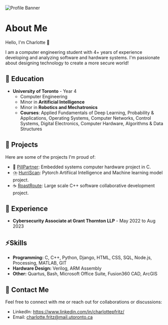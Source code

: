 ![Profile Banner](https://github.com/charlottepfritz/charlottepfritz/assets/133656144/165e8981-5659-4c86-8a4a-03dcaf2bbe0e)

# About Me

Hello, I'm Charlotte 🌼

I am a computer engineering student with 4+ years of experience developing and analyzing software and hardware systems. I'm passionate about designing technology to create a more secure world!

## 🌟 Education

- **University of Toronto** - Year 4
  - Computer Engineering
  - Minor in **Aritificial Intelligence**
  - Minor in **Robotics and Mechatronics**
  - **Courses**: Applied Fundamentals of Deep Learning, Probability & Applications, Operating Systems, Computer Networks, Control Systems, Digital Electronics, Computer Hardware, Algorithms & Data Structures
 
## 💬 Projects

Here are some of the projects I'm proud of:
- 💊 [PillPartner](https://github.com/charlottepfritz/PillPartner): Embedded systems computer hardware project in C.
- ⛈️ [HurriScan](https://github.com/macaroonforu/HurriScan/tree/main): Pytorch Artifiical Intelligence and Machine learning model project.
- ☕ [RoastRoute](https://github.com/ambroseling/RoastRoute-GIS): Large scale C++ software collaborative development project.

## 💼 Experience

- **Cybersecurity Associate at Grant Thornton LLP** - May 2022 to Aug 2023


## ⚡️Skills

- **Programming:** C, C++, Python, Django, HTML, CSS, SQL, Node.js, Processing, MATLAB, GIT 
- **Hardware Design:** Verilog, ARM Assembly
- **Other:** Quartus, Bash, Microsoft Office Suite, Fusion360 CAD, ArcGIS

## 🔗 Contact Me

Feel free to connect with me or reach out for collaborations or discussions:

- LinkedIn: https://www.linkedin.com/in/charlottepfritz/
- Email: charlotte.fritz@mail.utoronto.ca


